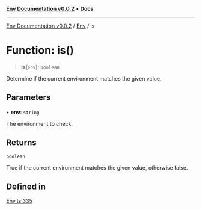 [**Env Documentation v0.0.2**](../../README.md) • **Docs**

***

[Env Documentation v0.0.2](../../modules.md) / [Env](../README.md) / is

# Function: is()

> **is**(`env`): `boolean`

Determine if the current environment matches the given value.

## Parameters

• **env**: `string`

The environment to check.

## Returns

`boolean`

True if the current environment matches the given value, otherwise false.

## Defined in

[Env.ts:335](https://github.com/stonemjs/env/blob/695c924d11add6d23337945b2dffa763b18be5aa/src/Env.ts#L335)

